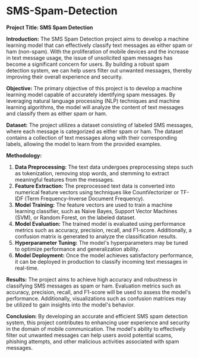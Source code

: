 # SMS-Spam-Detection
**Project Title: SMS Spam Detection**

**Introduction:**
The SMS Spam Detection project aims to develop a machine learning model that can effectively classify text messages as either spam or ham (non-spam). With the proliferation of mobile devices and the increase in text message usage, the issue of unsolicited spam messages has become a significant concern for users. By building a robust spam detection system, we can help users filter out unwanted messages, thereby improving their overall experience and security.

**Objective:**
The primary objective of this project is to develop a machine learning model capable of accurately identifying spam messages. By leveraging natural language processing (NLP) techniques and machine learning algorithms, the model will analyze the content of text messages and classify them as either spam or ham.

**Dataset:**
The project utilizes a dataset consisting of labeled SMS messages, where each message is categorized as either spam or ham. The dataset contains a collection of text messages along with their corresponding labels, allowing the model to learn from the provided examples.

**Methodology:**
1. **Data Preprocessing:** The text data undergoes preprocessing steps such as tokenization, removing stop words, and stemming to extract meaningful features from the messages.
2. **Feature Extraction:** The preprocessed text data is converted into numerical feature vectors using techniques like CountVectorizer or TF-IDF (Term Frequency-Inverse Document Frequency).
3. **Model Training:** The feature vectors are used to train a machine learning classifier, such as Naive Bayes, Support Vector Machines (SVM), or Random Forest, on the labeled dataset.
4. **Model Evaluation:** The trained model is evaluated using performance metrics such as accuracy, precision, recall, and F1-score. Additionally, a confusion matrix is generated to analyze the classification results.
5. **Hyperparameter Tuning:** The model's hyperparameters may be tuned to optimize performance and generalization ability.
6. **Model Deployment:** Once the model achieves satisfactory performance, it can be deployed in production to classify incoming text messages in real-time.

**Results:**
The project aims to achieve high accuracy and robustness in classifying SMS messages as spam or ham. Evaluation metrics such as accuracy, precision, recall, and F1-score will be used to assess the model's performance. Additionally, visualizations such as confusion matrices may be utilized to gain insights into the model's behavior.

**Conclusion:**
By developing an accurate and efficient SMS spam detection system, this project contributes to enhancing user experience and security in the domain of mobile communication. The model's ability to effectively filter out unwanted messages can help users avoid potential scams, phishing attempts, and other malicious activities associated with spam messages.
